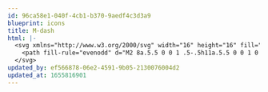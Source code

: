 ```yaml
---
id: 96ca58e1-040f-4cb1-b370-9aedf4c3d3a9
blueprint: icons
title: M-dash
html: |-
  <svg xmlns="http://www.w3.org/2000/svg" width="16" height="16" fill="currentColor" class="bi bi-dash-lg" viewBox="0 0 16 16">
    <path fill-rule="evenodd" d="M2 8a.5.5 0 0 1 .5-.5h11a.5.5 0 0 1 0 1h-11A.5.5 0 0 1 2 8Z"/>
  </svg>
updated_by: ef566878-06e2-4591-9b05-2130076004d2
updated_at: 1655816901
---
```


